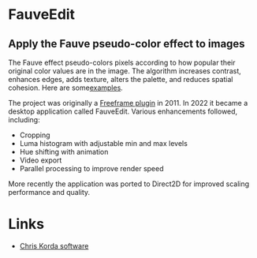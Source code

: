 # FauveEdit

## Apply the Fauve pseudo-color effect to images

The Fauve effect pseudo-colors pixels according to how popular their original color values are in the image. The algorithm increases contrast, enhances edges, adds texture, alters the palette, and reduces spatial cohesion. Here are some[examples](http://ffrend.blogspot.com/2011/12/good-news-everyone-ffrend-project-has.html).

The project was originally a [Freeframe plugin](https://github.com/victimofleisure/ckffplugs]) in 2011. In 2022 it became a desktop application called FauveEdit. Various enhancements followed, including:
* Cropping
* Luma histogram with adjustable min and max levels
* Hue shifting with animation
* Video export
* Parallel processing to improve render speed

More recently the application was ported to Direct2D for improved scaling performance and quality.

# Links

* [Chris Korda software](https://victimofleisure.github.io/software)

